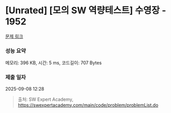 # [Unrated] [모의 SW 역량테스트] 수영장 - 1952 

[문제 링크](https://swexpertacademy.com/main/code/problem/problemDetail.do?contestProbId=AV5PpFQaAQMDFAUq) 

### 성능 요약

메모리: 396 KB, 시간: 5 ms, 코드길이: 707 Bytes

### 제출 일자

2025-09-08 12:28



> 출처: SW Expert Academy, https://swexpertacademy.com/main/code/problem/problemList.do